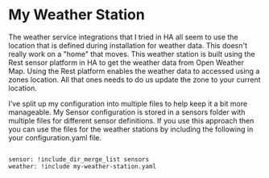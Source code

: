 # **My Weather Station**

The weather service integrations that I tried in HA all seem to use the location that is defined during installation for weather data. This doesn't really work on a "home" that moves. This weather station is built using the Rest sensor platform in HA to get the weather data from Open Weather Map. Using the Rest platform enables the weather data to accessed using a zones location. All that ones needs to do us update the zone to your current location.

I’ve split up my configuration into multiple files to help keep it a bit more manageable. My Sensor configuration is stored in a sensors folder with multiple files for different sensor definitions. If you use this approach then you can use the files for the weather stations by including the following in your configuration.yaml file.
```

sensor: !include_dir_merge_list sensors
weather: !include my-weather-station.yaml

```
